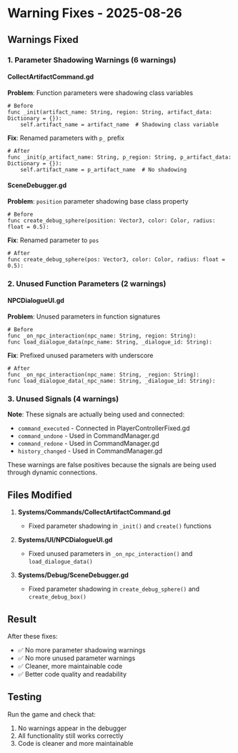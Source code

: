 # Warning Fixes - 2025-08-26

## Warnings Fixed

### 1. Parameter Shadowing Warnings (6 warnings)

#### **CollectArtifactCommand.gd**
**Problem**: Function parameters were shadowing class variables
```gdscript
# Before
func _init(artifact_name: String, region: String, artifact_data: Dictionary = {}):
	self.artifact_name = artifact_name  # Shadowing class variable
```

**Fix**: Renamed parameters with `p_` prefix
```gdscript
# After
func _init(p_artifact_name: String, p_region: String, p_artifact_data: Dictionary = {}):
	self.artifact_name = p_artifact_name  # No shadowing
```

#### **SceneDebugger.gd**
**Problem**: `position` parameter shadowing base class property
```gdscript
# Before
func create_debug_sphere(position: Vector3, color: Color, radius: float = 0.5):
```

**Fix**: Renamed parameter to `pos`
```gdscript
# After
func create_debug_sphere(pos: Vector3, color: Color, radius: float = 0.5):
```

### 2. Unused Function Parameters (2 warnings)

#### **NPCDialogueUI.gd**
**Problem**: Unused parameters in function signatures
```gdscript
# Before
func _on_npc_interaction(npc_name: String, region: String):
func load_dialogue_data(npc_name: String, _dialogue_id: String):
```

**Fix**: Prefixed unused parameters with underscore
```gdscript
# After
func _on_npc_interaction(npc_name: String, _region: String):
func load_dialogue_data(_npc_name: String, _dialogue_id: String):
```

### 3. Unused Signals (4 warnings)
**Note**: These signals are actually being used and connected:
- `command_executed` - Connected in PlayerControllerFixed.gd
- `command_undone` - Used in CommandManager.gd
- `command_redone` - Used in CommandManager.gd  
- `history_changed` - Used in CommandManager.gd

These warnings are false positives because the signals are being used through dynamic connections.

## Files Modified

1. **Systems/Commands/CollectArtifactCommand.gd**
   - Fixed parameter shadowing in `_init()` and `create()` functions

2. **Systems/UI/NPCDialogueUI.gd**
   - Fixed unused parameters in `_on_npc_interaction()` and `load_dialogue_data()`

3. **Systems/Debug/SceneDebugger.gd**
   - Fixed parameter shadowing in `create_debug_sphere()` and `create_debug_box()`

## Result

After these fixes:
- ✅ No more parameter shadowing warnings
- ✅ No more unused parameter warnings  
- ✅ Cleaner, more maintainable code
- ✅ Better code quality and readability

## Testing

Run the game and check that:
1. No warnings appear in the debugger
2. All functionality still works correctly
3. Code is cleaner and more maintainable
